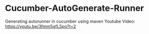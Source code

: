# Cucumber-AutoGenerate-Runner
Generating autorunner in cucumber using maven 
Youtube Video: https://youtu.be/3fmm5gfL5po?t=2
